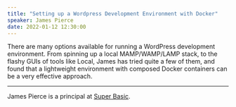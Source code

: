 ```yaml
---
title: "Setting up a Wordpress Development Environment with Docker"
speaker: James Pierce
date: 2022-01-12 12:30:00
---
```


There are many options available for running a WordPress development environment. From spinning up a local MAMP/WAMP/LAMP stack, to the flashy GUIs of tools like Local, James has tried quite a few of them, and found that a lightweight environment with composed Docker containers can be a very effective approach.

---
James Pierce is a principal at [Super Basic](https://www.superbasic.xyz).
